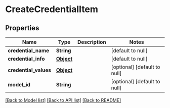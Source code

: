 # CreateCredentialItem
## Properties

| Name | Type | Description | Notes |
|------------ | ------------- | ------------- | -------------|
| **credential\_name** | **String** |  | [default to null] |
| **credential\_info** | [**Object**](.md) |  | [default to null] |
| **credential\_values** | [**Object**](.md) |  | [optional] [default to null] |
| **model\_id** | **String** |  | [optional] [default to null] |

[[Back to Model list]](../README.md#documentation-for-models) [[Back to API list]](../README.md#documentation-for-api-endpoints) [[Back to README]](../README.md)

